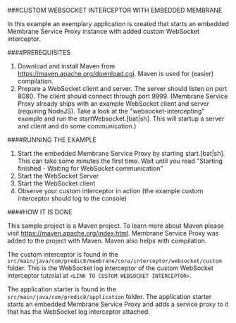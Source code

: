 ###CUSTOM WEBSOCKET INTERCEPTOR WITH EMBEDDED MEMBRANE

In this example an exemplary application is created that starts an embedded Membrane Service Proxy instance with added
custom WebSocket interceptor.

####PREREQUISITES

1. Download and install Maven from https://maven.apache.org/download.cgi. Maven is used for (easier) compilation.
2. Prepare a WebSocket client and server. The server should listen on port 8080. The client should connect through port 9999.
   (Membrane Service Proxy already ships with an example WebSocket client and server (requiring NodeJS). Take a look at
   the "websocket-intercepting" example and run the startWebsocket.[bat|sh]. This will startup a server and client and
   do some communication.)




####RUNNING THE EXAMPLE

1. Start the embedded Membrane Service Proxy by starting start.[bat|sh]. This can take some minutes the first time. Wait
   until you read "Starting finished - Waiting for WebSocket communication"
2. Start the WebSocket Server
3. Start the WebSocket client
4. Observe your custom interceptor in action (the example custom interceptor should log to the console)


####HOW IT IS DONE

This sample project is a Maven project. To learn more about Maven please visit https://maven.apache.org/index.html.
Membrane Service Proxy was added to the project with Maven. Maven also helps with compilation.

The custom interceptor is found in the `src/main/java/com/predic8/membrane/core/interceptor/websocket/custom` folder. This
is the WebSocket log interceptor of the custom WebSocket interceptor tutorial at `<LINK TO CUSTOM WEBSOCKET INTERCEPTOR>`.

The application starter is found in the `src/main/java/com/predic8/application` folder. The application starter starts an
embedded Membrane Service Proxy and adds a service proxy to it that has the WebSocket log interceptor attached.
